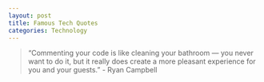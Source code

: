```yaml
---
layout: post
title: Famous Tech Quotes
categories: Technology
---
```


>“Commenting your code is like cleaning your bathroom — you never want to do it, but it really does create a more pleasant experience for you and your guests.” - Ryan Campbell